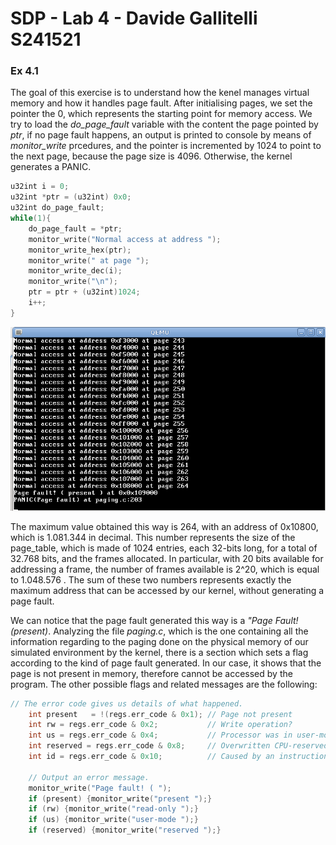 # SDP - Lab 4 - Davide Gallitelli S241521

### Ex 4.1 

The goal of this exercise is to understand how the kenel manages virtual memory and how it handles page fault. After initialising pages, we set the pointer the 0, which represents the starting point for memory access. We try to load the _do\_page\_fault_ variable with the content the page pointed by _ptr_, if no page fault happens, an output is printed to console by means of _monitor\_write_ prcedures, and the pointer is incremented by 1024 to point to the next page, because the page size is 4096. Otherwise, the kernel generates a PANIC.

```c
u32int i = 0;
u32int *ptr = (u32int) 0x0;
u32int do_page_fault;
while(1){
	do_page_fault = *ptr;
	monitor_write("Normal access at address ");
	monitor_write_hex(ptr);
	monitor_write(" at page ");
	monitor_write_dec(i);
	monitor_write("\n");
	ptr = ptr + (u32int)1024;
	i++;
}
```

![E01.png](./images/e01.png)

The maximum value obtained this way is 264, with an address of 0x10800, which is 1.081.344 in decimal. This number represents the size of the page_table, which is made of 1024 entries, each 32-bits long, for a total of 32.768 bits, and the frames allocated. In particular, with 20 bits available for addressing a frame, the number of frames available is 2^20, which is equal to 1.048.576 . The sum of these two numbers represents exactly the maximum address that can be accessed by our kernel, without generating a page fault.

We can notice that the page fault generated this way is a _"Page Fault! (present)_. Analyzing the file _paging.c_, which is the one containing all the information regarding to the paging done on the physical memory of our simulated environment by the kernel, there is a section which sets a flag according to the kind of page fault generated. In our case, it shows that the page is not present in memory, therefore cannot be accessed by the program. The other possible flags and related messages are the following:

```c
// The error code gives us details of what happened.
    int present   = !(regs.err_code & 0x1); // Page not present
    int rw = regs.err_code & 0x2;           // Write operation?
    int us = regs.err_code & 0x4;           // Processor was in user-mode?
    int reserved = regs.err_code & 0x8;     // Overwritten CPU-reserved bits of page entry?
    int id = regs.err_code & 0x10;          // Caused by an instruction fetch?

    // Output an error message.
    monitor_write("Page fault! ( ");
    if (present) {monitor_write("present ");}
    if (rw) {monitor_write("read-only ");}
    if (us) {monitor_write("user-mode ");}
    if (reserved) {monitor_write("reserved ");}
```